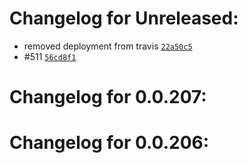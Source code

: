 Changelog for Unreleased:
======================

- removed deployment from travis [`22a50c5`](https://github.com/thkl/homebridge-homematic/commit/22a50c5a323705dadf35c568d7ef5f11749e69ed)
- #511 [`56cd8f1`](https://github.com/thkl/homebridge-homematic/commit/56cd8f11738e4dc2ba6d7e6d2dd72174062211a7)

Changelog for 0.0.207:
======================

Changelog for 0.0.206:
======================
